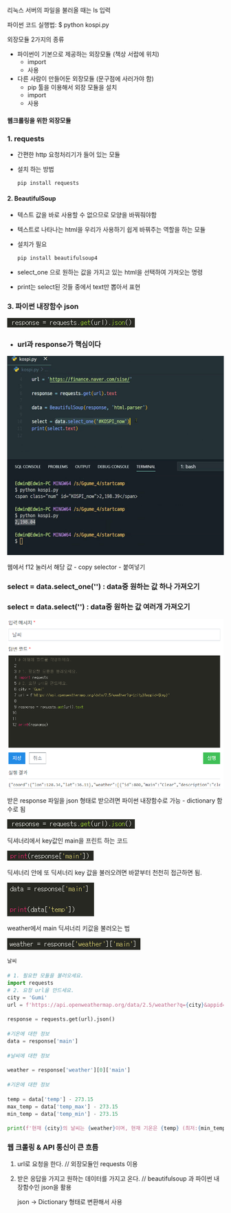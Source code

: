 리눅스 서버의 파일을 불러올 때는 ls 입력



파이썬 코드 실행법: $ python kospi.py



외장모듈 2가지의 종류

* 파이썬이 기본으로 제공하는 외장모듈 (책상 서랍에 위치)
  * import
  * 사용
* 다른 사람이 만들어둔 외장모듈 (문구점에 사러가야 함)
  * pip 툴을 이용해서 외장 모듈을 설치
  * import
  * 사용



#### 웹크롤링을 위한 외장모듈 

### 1. requests

* 간편한 http 요청처리기가 들어 있는 모듈

* 설치 하는 방법

  ``` python
  pip install requests
  ```





#### 2. BeautifulSoup

* 텍스트 값을 바로 사용할 수 없으므로 모양을 바꿔줘야함

* 텍스트로 나타나는 html을 우리가 사용하기 쉽게 바꿔주는 역할을 하는 모듈

* 설치가 필요

  ```python
  pip install beautifulsoup4
  ```

* select_one 으로 원하는 값을 가지고 있는 html을 선택하여 가져오는 명령

* print는 select된 것들 중에서 text만 뽑아서 표현

  



### 3. 파이썬 내장함수 json

![image-20200717153544775](python0717.assets/image-20200717153544775.png)





* ### url과 response가 핵심이다

![image-20200717144727688](python0717.assets/image-20200717144727688.png)

웹에서 f12 눌러서 해당 값  - copy selector - 붙여넣기

### select = data.select_one('') : data중 원하는 값 하나 가져오기

### select = data.select('') : data중 원하는 값 여러개 가져오기





![image-20200717153429444](python0717.assets/image-20200717153429444.png)



받은 response 파일을 json 형태로 받으려면 파이썬 내장함수로 가능 - dictionary 함수로 됨

![image-20200717153544775](python0717.assets/image-20200717153544775.png)

딕셔너리에서 key값인 main을 프린트 하는 코드

![image-20200717153803125](python0717.assets/image-20200717153803125.png)

딕셔너리 안에 또 딕셔너리 key 값을 불러오려면 바깥부터 천천히 접근하면 됨.

![image-20200717153919262](python0717.assets/image-20200717153919262.png)

weather에서 main 딕셔너리 키값을 불러오는 법

![image-20200717154125757](python0717.assets/image-20200717154125757.png)



```python
날씨

# 1. 필요한 모듈을 불러오세요.
import requests
# 2. 요청 url을 만드세요.
city = 'Gumi'
url = f'https://api.openweathermap.org/data/2.5/weather?q={city}&appid={key}'

response = requests.get(url).json()

#기온에 대한 정보
data = response['main']

#날씨에 대한 정보

weather = response['weather'][0]['main']

#기온에 대한 정보

temp = data['temp'] - 273.15
max_temp = data['temp_max'] - 273.15
min_temp = data['temp_min'] - 273.15

print(f'현재 {city}의 날씨는 {weather}이며, 현재 기온은 {temp} (최저:{min_temp}) (최대:{max_temp})')
```



### 웹 크롤링 & API 통신이 큰 흐름

1. url로 요청을 한다.   // 외장모듈인 requests 이용

2. 받은 응답을 가지고 원하는 데이터를 가지고 온다. // beautifulsoup 과 파이썬 내장함수인 json을 활용

   json -> Dictionary 형태로 변환해서 사용